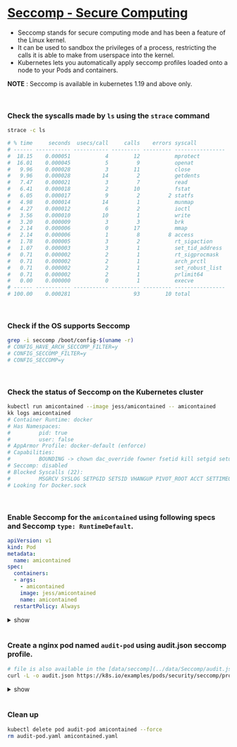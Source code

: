 # [Seccomp - Secure Computing](https://kubernetes.io/docs/tutorials/clusters/seccomp/)

 - Seccomp stands for secure computing mode and has been a feature of the Linux kernel.  
 - It can be used to sandbox the privileges of a process, restricting the calls it is able to make from userspace into the kernel. 
 - Kubernetes lets you automatically apply seccomp profiles loaded onto a node to your Pods and containers.

 **NOTE** : Seccomp is available in kubernetes 1.19 and above only.

<br />

 ### Check the syscalls made by `ls` using the `strace` command

 ```bash
strace -c ls 

# % time     seconds  usecs/call     calls    errors syscall
# ------ ----------- ----------- --------- --------- ----------------
#  18.15    0.000051           4        12           mprotect
#  16.01    0.000045           5         9           openat
#   9.96    0.000028           3        11           close
#   9.96    0.000028          14         2           getdents
#   7.47    0.000021           3         7           read
#   6.41    0.000018           2        10           fstat
#   6.05    0.000017           9         2         2 statfs
#   4.98    0.000014          14         1           munmap
#   4.27    0.000012           6         2           ioctl
#   3.56    0.000010          10         1           write
#   3.20    0.000009           3         3           brk
#   2.14    0.000006           0        17           mmap
#   2.14    0.000006           1         8         8 access
#   1.78    0.000005           3         2           rt_sigaction
#   1.07    0.000003           3         1           set_tid_address
#   0.71    0.000002           2         1           rt_sigprocmask
#   0.71    0.000002           2         1           arch_prctl
#   0.71    0.000002           2         1           set_robust_list
#   0.71    0.000002           2         1           prlimit64
#   0.00    0.000000           0         1           execve
# ------ ----------- ----------- --------- --------- ----------------
# 100.00    0.000281                    93        10 total
```

<br />

### Check if the OS supports Seccomp

 ```bash
grep -i seccomp /boot/config-$(uname -r)
# CONFIG_HAVE_ARCH_SECCOMP_FILTER=y
# CONFIG_SECCOMP_FILTER=y
# CONFIG_SECCOMP=y
 ```

 <br />

### Check the status of Seccomp on the Kubernetes cluster 

 ```bash
kubectl run amicontained --image jess/amicontained -- amicontained
kk logs amicontained
# Container Runtime: docker
# Has Namespaces:
#         pid: true
#         user: false
# AppArmor Profile: docker-default (enforce)
# Capabilities:
#         BOUNDING -> chown dac_override fowner fsetid kill setgid setuid setpcap net_bind_service net_raw sys_chroot mknod audit_write setfcap
# Seccomp: disabled
# Blocked Syscalls (22):
#         MSGRCV SYSLOG SETPGID SETSID VHANGUP PIVOT_ROOT ACCT SETTIMEOFDAY UMOUNT2 SWAPON SWAPOFF REBOOT SETHOSTNAME SETDOMAINNAME INIT_MODULE DELETE_MODULE LOOKUP_DCOOKIE KEXEC_LOAD FANOTIFY_INIT OPEN_BY_HANDLE_AT FINIT_MODULE KEXEC_FILE_LOAD
# Looking for Docker.sock
 ```

 <br />

### Enable Seccomp for the `amicontained` using following specs and Seccomp `type: RuntimeDefault`.

```yaml
apiVersion: v1
kind: Pod
metadata:
  name: amicontained
spec:
  containers:
  - args:
    - amicontained
    image: jess/amicontained
    name: amicontained
  restartPolicy: Always
```

<details><summary>show</summary><p>

#### Apply Seccomp security context

 ```yaml
cat << EOF > amicontained.yaml
apiVersion: v1
kind: Pod
metadata:
  name: amicontained
spec:
  securityContext: # add the security context with seccomp profile
    seccompProfile:
      type: RuntimeDefault
  containers:
  - args:
    - amicontained
    image: jess/amicontained
    name: amicontained
  restartPolicy: Always
EOF

kubectl apply -f amicontained.yaml
```

#### Verify

```bash

kk logs amicontained
# Container Runtime: kube
# Has Namespaces:
#         pid: true
#         user: false
# AppArmor Profile: docker-default (enforce)
# Capabilities:
#         BOUNDING -> chown dac_override fowner fsetid kill setgid setuid setpcap net_bind_service net_raw sys_chroot mknod audit_write setfcap
# Seccomp: filtering
# Blocked Syscalls (62):
#         SYSLOG SETPGID SETSID USELIB USTAT SYSFS VHANGUP PIVOT_ROOT _SYSCTL ACCT SETTIMEOFDAY MOUNT UMOUNT2 SWAPON SWAPOFF REBOOT SETHOSTNAME SETDOMAINNAME IOPL IOPERM CREATE_MODULE INIT_MODULE DELETE_MODULE GET_KERNEL_SYMS QUERY_MODULE QUOTACTL NFSSERVCTL GETPMSG PUTPMSG AFS_SYSCALL TUXCALL SECURITY LOOKUP_DCOOKIE CLOCK_SETTIME VSERVER MBIND SET_MEMPOLICY GET_MEMPOLICY KEXEC_LOAD ADD_KEY REQUEST_KEY KEYCTL MIGRATE_PAGES UNSHARE MOVE_PAGES PERF_EVENT_OPEN FANOTIFY_INIT NAME_TO_HANDLE_AT OPEN_BY_HANDLE_AT CLOCK_ADJTIME SETNS PROCESS_VM_READV PROCESS_VM_WRITEV KCMP FINIT_MODULE KEXEC_FILE_LOAD BPF USERFAULTFD MEMBARRIER PKEY_MPROTECT PKEY_ALLOC PKEY_FREE
# Looking for Docker.sock
```

</p></details>

<br />

### Create a nginx pod named `audit-pod` using audit.json seccomp profile.

```bash
# file is also available in the [data/seccomp](../data/Seccomp/audit.json) folder
curl -L -o audit.json https://k8s.io/examples/pods/security/seccomp/profiles/audit.json
```

<details><summary>show</summary><p>

#### Copy the audit.json file to the default profiles location `/var/lib/kubelet/seccomp/`

```bash
mkdir -p /var/lib/kubelet/seccomp/profiles
cp audit.json /var/lib/kubelet/seccomp/profiles
```

#### Create nginx pod using the seccomp profile

```yaml
cat << EOF > audit-pod.yaml
apiVersion: v1
kind: Pod
metadata:
  name: audit-pod
  labels:
    app: audit-pod
spec:
  securityContext:
    seccompProfile:
      type: Localhost
      localhostProfile: profiles/audit.json
  containers:
  - name: audit-pod
    image: nginx
EOF

kubectl apply -f audit-pod.yaml

```

#### Verify 

````bash
tail -f /var/log/syslog
# Dec 16 02:07:21 vagrant kernel: [ 2253.183862] audit: type=1326 audit(1639620441.516:20): auid=4294967295 uid=0 gid=0 ses=4294967295 pid=20123 comm="runc:[2:INIT]" exe="/" sig=0 arch=c000003e syscall=233 compat=0 ip=0x55e57ef09bc8 code=0x7ffc0000
# Dec 16 02:07:21 vagrant kernel: [ 2253.183864] audit: type=1326 audit(1639620441.516:21): auid=4294967295 uid=0 gid=0 ses=4294967295 pid=20123 comm="runc:[2:INIT]" exe="/" sig=0 arch=c000003e syscall=138 compat=0 ip=0x55e57ef5e230 code=0x7ffc0000
````

</p></details>

<br />

### Clean up 

```bash
kubectl delete pod audit-pod amicontained --force
rm audit-pod.yaml amicontained.yaml
```